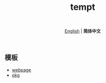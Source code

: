<h1 align='center'>tempt</h1>

<br>

<p align='center'>
<a href="./README.md">English</a> | <b>简体中文</b>
</p>

<br>

## 模板
- [webpage](./webpage/README.zh-CN.md)
- [pkg](./pkg/README.zh-CN.md)